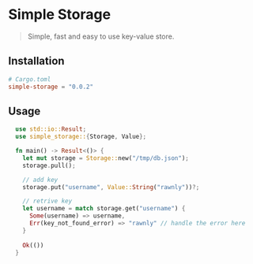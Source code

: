 # Simple Storage
> Simple, fast and easy to use key-value store.

## Installation
```toml
# Cargo.toml
simple-storage = "0.0.2"
```

## Usage
```rust
  use std::io::Result;
  use simple_storage::{Storage, Value};

  fn main() -> Result<()> {
    let mut storage = Storage::new("/tmp/db.json");
    storage.pull();

    // add key
    storage.put("username", Value::String("rawnly"))?;

    // retrive key
    let username = match storage.get("username") {
      Some(username) => username,
      Err(key_not_found_error) => "rawnly" // handle the error here
    }
        
    Ok(())
  }
```

